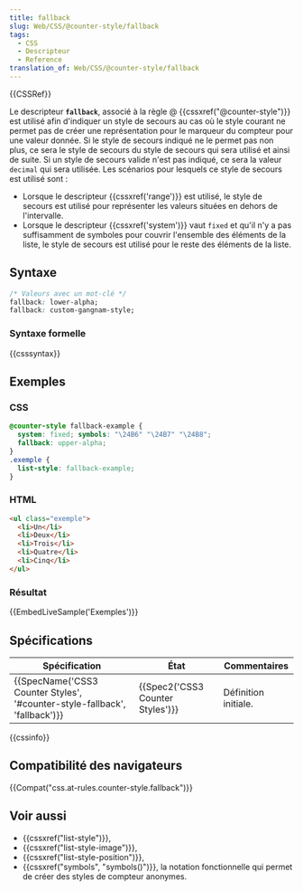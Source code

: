 ```yaml
---
title: fallback
slug: Web/CSS/@counter-style/fallback
tags:
  - CSS
  - Descripteur
  - Reference
translation_of: Web/CSS/@counter-style/fallback
---
```

{{CSSRef}}

Le descripteur **`fallback`**, associé à la règle @ {{cssxref("@counter-style")}} est utilisé afin d'indiquer un style de secours au cas où le style courant ne permet pas de créer une représentation pour le marqueur du compteur pour une valeur donnée. Si le style de secours indiqué ne le permet pas non plus, ce sera le style de secours du style de secours qui sera utilisé et ainsi de suite. Si un style de secours valide n'est pas indiqué, ce sera la valeur `decimal` qui sera utilisée. Les scénarios pour lesquels ce style de secours est utilisé sont :

- Lorsque le descripteur {{cssxref('range')}} est utilisé, le style de secours est utilisé pour représenter les valeurs situées en dehors de l'intervalle.
- Lorsque le descripteur {{cssxref('system')}} vaut `fixed` et qu'il n'y a pas suffisamment de symboles pour couvrir l'ensemble des éléments de la liste, le style de secours est utilisé pour le reste des éléments de la liste.

## Syntaxe

```css
/* Valeurs avec un mot-clé */
fallback: lower-alpha;
fallback: custom-gangnam-style;
```

### Syntaxe formelle

{{csssyntax}}

## Exemples

### CSS

```css
@counter-style fallback-example {
  system: fixed; symbols: "\24B6" "\24B7" "\24B8";
  fallback: upper-alpha;
}
.exemple {
  list-style: fallback-example;
}
```

### HTML

```html
<ul class="exemple">
  <li>Un</li>
  <li>Deux</li>
  <li>Trois</li>
  <li>Quatre</li>
  <li>Cinq</li>
</ul>
```

### Résultat

{{EmbedLiveSample('Exemples')}}

## Spécifications

| Spécification                                                                                        | État                                         | Commentaires         |
| ---------------------------------------------------------------------------------------------------- | -------------------------------------------- | -------------------- |
| {{SpecName('CSS3 Counter Styles', '#counter-style-fallback', 'fallback')}} | {{Spec2('CSS3 Counter Styles')}} | Définition initiale. |

{{cssinfo}}

## Compatibilité des navigateurs

{{Compat("css.at-rules.counter-style.fallback")}}

## Voir aussi

- {{cssxref("list-style")}},
- {{cssxref("list-style-image")}},
- {{cssxref("list-style-position")}},
- {{cssxref("symbols", "symbols()")}}, la notation fonctionnelle qui permet de créer des styles de compteur anonymes.
